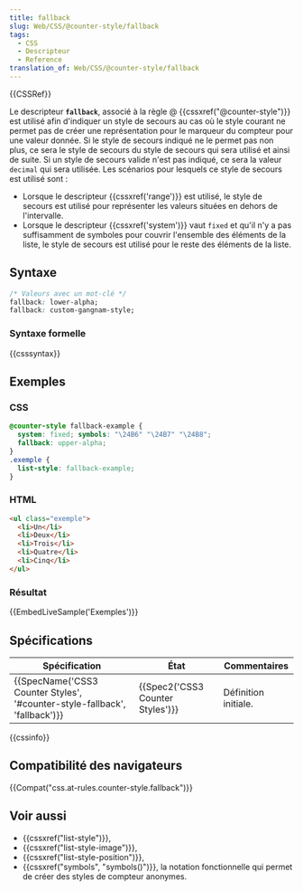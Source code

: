 ```yaml
---
title: fallback
slug: Web/CSS/@counter-style/fallback
tags:
  - CSS
  - Descripteur
  - Reference
translation_of: Web/CSS/@counter-style/fallback
---
```

{{CSSRef}}

Le descripteur **`fallback`**, associé à la règle @ {{cssxref("@counter-style")}} est utilisé afin d'indiquer un style de secours au cas où le style courant ne permet pas de créer une représentation pour le marqueur du compteur pour une valeur donnée. Si le style de secours indiqué ne le permet pas non plus, ce sera le style de secours du style de secours qui sera utilisé et ainsi de suite. Si un style de secours valide n'est pas indiqué, ce sera la valeur `decimal` qui sera utilisée. Les scénarios pour lesquels ce style de secours est utilisé sont :

- Lorsque le descripteur {{cssxref('range')}} est utilisé, le style de secours est utilisé pour représenter les valeurs situées en dehors de l'intervalle.
- Lorsque le descripteur {{cssxref('system')}} vaut `fixed` et qu'il n'y a pas suffisamment de symboles pour couvrir l'ensemble des éléments de la liste, le style de secours est utilisé pour le reste des éléments de la liste.

## Syntaxe

```css
/* Valeurs avec un mot-clé */
fallback: lower-alpha;
fallback: custom-gangnam-style;
```

### Syntaxe formelle

{{csssyntax}}

## Exemples

### CSS

```css
@counter-style fallback-example {
  system: fixed; symbols: "\24B6" "\24B7" "\24B8";
  fallback: upper-alpha;
}
.exemple {
  list-style: fallback-example;
}
```

### HTML

```html
<ul class="exemple">
  <li>Un</li>
  <li>Deux</li>
  <li>Trois</li>
  <li>Quatre</li>
  <li>Cinq</li>
</ul>
```

### Résultat

{{EmbedLiveSample('Exemples')}}

## Spécifications

| Spécification                                                                                        | État                                         | Commentaires         |
| ---------------------------------------------------------------------------------------------------- | -------------------------------------------- | -------------------- |
| {{SpecName('CSS3 Counter Styles', '#counter-style-fallback', 'fallback')}} | {{Spec2('CSS3 Counter Styles')}} | Définition initiale. |

{{cssinfo}}

## Compatibilité des navigateurs

{{Compat("css.at-rules.counter-style.fallback")}}

## Voir aussi

- {{cssxref("list-style")}},
- {{cssxref("list-style-image")}},
- {{cssxref("list-style-position")}},
- {{cssxref("symbols", "symbols()")}}, la notation fonctionnelle qui permet de créer des styles de compteur anonymes.
